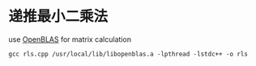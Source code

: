 # 递推最小二乘法
use [OpenBLAS](https://github.com/xianyi/OpenBLAS) for matrix calculation  
```
gcc rls.cpp /usr/local/lib/libopenblas.a -lpthread -lstdc++ -o rls
```
